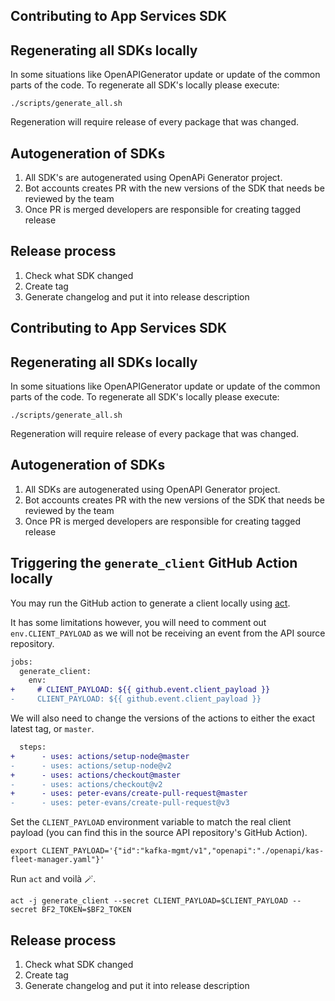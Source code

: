 ## Contributing to App Services SDK

## Regenerating all SDKs locally

In some situations like OpenAPIGenerator update or update of the common parts of the code.
To regenerate all SDK's locally please execute:

```
./scripts/generate_all.sh
```

Regeneration will require release of every package that was changed.

## Autogeneration of SDKs

1. All SDK's are autogenerated using OpenAPi Generator project.
2. Bot accounts creates PR with the new versions of the SDK that needs be reviewed by the team
3. Once PR is merged developers are responsible for creating tagged release 


## Release process

1. Check what SDK changed
2. Create tag
3. Generate changelog and put it into release description
## Contributing to App Services SDK

## Regenerating all SDKs locally

In some situations like OpenAPIGenerator update or update of the common parts of the code.
To regenerate all SDK's locally please execute:

```
./scripts/generate_all.sh
```

Regeneration will require release of every package that was changed.

## Autogeneration of SDKs

1. All SDKs are autogenerated using OpenAPI Generator project.
2. Bot accounts creates PR with the new versions of the SDK that needs be reviewed by the team
3. Once PR is merged developers are responsible for creating tagged release

## Triggering the `generate_client` GitHub Action locally

You may run the GitHub action to generate a client locally using [act](https://github.com/nektos/act).

It has some limitations however, you will need to comment out `env.CLIENT_PAYLOAD` as we will not be receiving an event from the API source repository.

```diff
jobs:
  generate_client:
    env:
+     # CLIENT_PAYLOAD: ${{ github.event.client_payload }}
-     CLIENT_PAYLOAD: ${{ github.event.client_payload }}
```

We will also need to change the versions of the actions to either the exact latest tag, or `master`.

```diff
  steps:
+      - uses: actions/setup-node@master
-      - uses: actions/setup-node@v2
+      - uses: actions/checkout@master
-      - uses: actions/checkout@v2
+      - uses: peter-evans/create-pull-request@master
-      - uses: peter-evans/create-pull-request@v3
```

Set the `CLIENT_PAYLOAD` environment variable to match the real client payload (you can find this in the source API repository's GitHub Action).

```shell
export CLIENT_PAYLOAD='{"id":"kafka-mgmt/v1","openapi":"./openapi/kas-fleet-manager.yaml"}'
```

Run `act` and voilà 🪄.

```shell
act -j generate_client --secret CLIENT_PAYLOAD=$CLIENT_PAYLOAD --secret BF2_TOKEN=$BF2_TOKEN
```

## Release process

1. Check what SDK changed
2. Create tag
3. Generate changelog and put it into release description